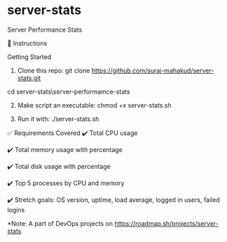 # server-stats
Server Performance Stats

🔧 Instructions

Getting Started
1. Clone this repo:
git clone https://github.com/suraj-mahakud/server-stats.git

cd server-stats\server-performamce-stats

2. Make script an executable:
chmod +x server-stats.sh

3. Run it with:
./server-stats.sh

✅ Requirements Covered
✔️ Total CPU usage

✔️ Total memory usage with percentage

✔️ Total disk usage with percentage

✔️ Top 5 processes by CPU and memory

✔️ Stretch goals: OS version, uptime, load average, logged in users, failed logins

*Note: A part of DevOps projects on https://roadmap.sh/projects/server-stats